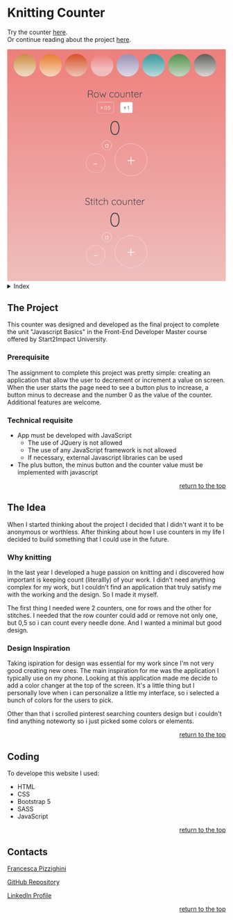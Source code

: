 <!-- reference for coming back to the top -->
<a id="top"></a>

# Knitting Counter
Try the counter <a href= "https://francesca-pizzighini.github.io/KnittingCounter/">here</a>.
<br>
Or continue reading about the project <a href= "#the-project">here</a>.

<img src="assets/img/project-screenshot.png" alt="this image is a screenshot of the website">

<details>
    <summary>Index</summary>
    <ol>
        <li>
            <a href="#the-project">The Project</a>
            <ul>
                <li><a href="#prerequisite">Prerequisite</a></li>
                <li><a href="#technical-requisite">Technical requisite</a></li>
            </ul>
        </li>
    <!-- -->
        <li>
            <a href="#the-idea">The Idea</a>
            <ul>
                <li><a href="#why-knitting">Why knitting?</a></li>
                <li><a href="#design-inspration">Design inspiration</a></li>
            </ul>
        </li>
    <!--  -->
        <li>
            <a href="#coding">Coding</a>
        </li>
        <li><a href="#contacts">Contacts</a></li>
    </ol>
</details>

## The Project
This counter was designed and developed as the final project to complete the unit "Javascript Basics" in the Front-End Developer Master course offered by <a src="https://www.start2impact.it">Start2Impact University</a>.

### Prerequisite
The assignment to complete this project was pretty simple: creating an application that allow the user to decrement or increment a value on screen. 
When the user starts the page need to see a button plus to increase, a button minus to decrease and the number 0 as the value of the counter.
Additional features are welcome.

### Technical requisite
- App must be developed with JavaScript
    - The use of JQuery is not allowed
    - The use of any JavaScript framework is not allowed
    - If necessary, external Javascript libraries can be used
- The plus button, the minus button and the counter value must be implemented with javascript
<p align="right"><a href="#top">return to the top</a></p>


## The Idea
When I started thinking about the project I decided that I didn't want it to be anonymous or worthless. After thinking about how I use counters in my life I decided to build something that I could use in the future.

### Why knitting
In the last year I developed a huge passion on knitting and i discovered how important is keeping count (literallly) of your work. I didn't need anything complex for my work, but I couldn't find an application that truly satisfy me with the working and the design.
So I made it myself.

The first thing I needed were 2 counters, one for rows and the other for stitches.
I needed that the row counter could add or remove not only one, but 0,5 so i can count every needle done.
And I wanted a minimal but good design.

### Design Inspiration
Taking ispiration for design was essential for my work since I'm not very good creating new ones.
The main inspiration for me was the <a src="https://apps.apple.com/us/app/counter/id478557426">application</a> I typically use on my phone.
Looking at this application made me decide to add a color changer at the top of the screen. It's a little thing but I personally love when i can personalize a little my interface, so i selected a bunch of colors for the users to pick.

Other than that i scrolled pinterest searching counters design but i couldn't find anything noteworty so i just picked some colors or elements.
<p align="right"><a href="#top">return to the top</a></p>


## Coding
To develope this website I used:
- HTML
- CSS
- Bootstrap 5
- SASS
- JavaScript

<p align="right"><a href="#top">return to the top</a></p>


## Contacts
<a href= "https://francesca-pizzighini.github.io/Portfolio/projects.html">Francesca Pizzighini</a>

<a href= "https://github.com/francesca-pizzighini">GitHub Repository</a>

<a href= "https://www.linkedin.com/in/francesca-pizzighini-20b4061b0">LinkedIn Profile</a>

<p align="right"><a href="#top">return to the top</a></p>

